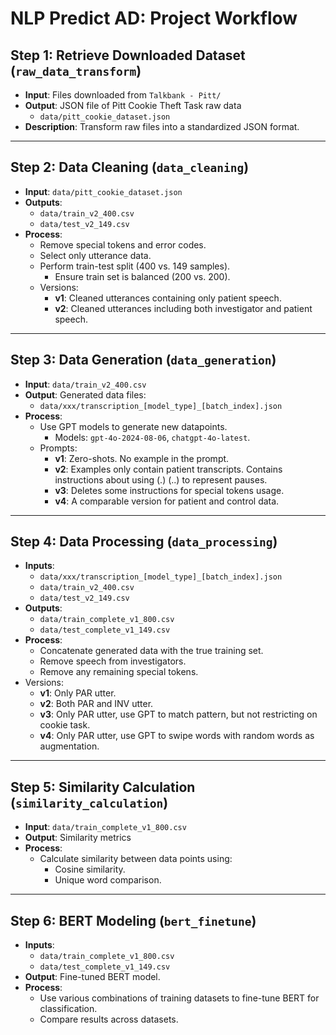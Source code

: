# NLP Predict AD: Project Workflow

## Step 1: Retrieve Downloaded Dataset (`raw_data_transform`)
- **Input**: Files downloaded from `Talkbank - Pitt/`
- **Output**: JSON file of Pitt Cookie Theft Task raw data 
  - `data/pitt_cookie_dataset.json`
- **Description**: Transform raw files into a standardized JSON format.

---

## Step 2: Data Cleaning (`data_cleaning`)
- **Input**: `data/pitt_cookie_dataset.json`
- **Outputs**: 
  - `data/train_v2_400.csv`
  - `data/test_v2_149.csv`
- **Process**:
  - Remove special tokens and error codes.
  - Select only utterance data.
  - Perform train-test split (400 vs. 149 samples).
     - Ensure train set is balanced (200 vs. 200).
  - Versions:
    - **v1**: Cleaned utterances containing only patient speech.
    - **v2**: Cleaned utterances including both investigator and patient speech.

---

## Step 3: Data Generation (`data_generation`)
- **Input**: `data/train_v2_400.csv`
- **Output**: Generated data files:
  - `data/xxx/transcription_[model_type]_[batch_index].json`
- **Process**:
  - Use GPT models to generate new datapoints.
    - Models: `gpt-4o-2024-08-06`, `chatgpt-4o-latest`.
  - Prompts:
    - **v1**: Zero-shots. No example in the prompt.
    - **v2**: Examples only contain patient transcripts. Contains instructions about using (.) (..) to represent pauses.
    - **v3**: Deletes some instructions for special tokens usage.
    - **v4**: A comparable version for patient and control data.

---

## Step 4: Data Processing (`data_processing`)
- **Inputs**: 
  - `data/xxx/transcription_[model_type]_[batch_index].json`
  - `data/train_v2_400.csv`
  - `data/test_v2_149.csv`
- **Outputs**: 
  - `data/train_complete_v1_800.csv`
  - `data/test_complete_v1_149.csv`
- **Process**:
  - Concatenate generated data with the true training set.
  - Remove speech from investigators.
  - Remove any remaining special tokens.
- Versions:
  - **v1**: Only PAR utter.
  - **v2**: Both PAR and INV utter.
  - **v3**: Only PAR utter, use GPT to match pattern, but not restricting on cookie task.
  - **v4**: Only PAR utter, use GPT to swipe words with random words as augmentation.

---

## Step 5: Similarity Calculation (`similarity_calculation`)
- **Input**: `data/train_complete_v1_800.csv`
- **Output**: Similarity metrics
- **Process**:
  - Calculate similarity between data points using:
    - Cosine similarity.
    - Unique word comparison.

---

## Step 6: BERT Modeling (`bert_finetune`)
- **Inputs**:
  - `data/train_complete_v1_800.csv`
  - `data/test_complete_v1_149.csv`
- **Output**: Fine-tuned BERT model.
- **Process**:
  - Use various combinations of training datasets to fine-tune BERT for classification.
  - Compare results across datasets.
